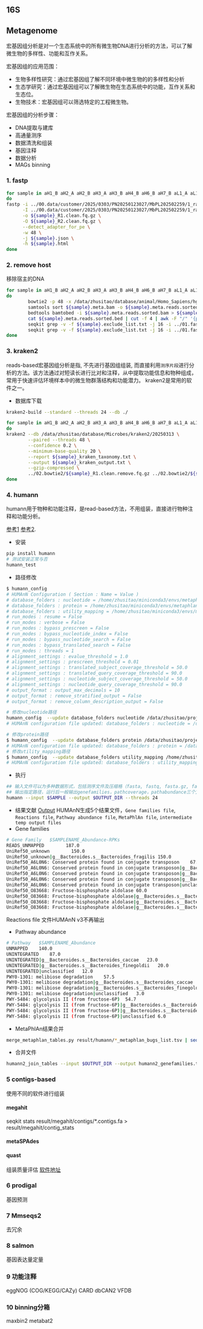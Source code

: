 ## 16S

## Metagenome
宏基因组分析是对一个生态系统中的所有微生物DNA进行分析的方法，可以了解微生物的多样性、功能和互作关系。

宏基因组的应用范围：
- 生物多样性研究：通过宏基因组了解不同环境中微生物的的多样性和分析
- 生态学研究：通过宏基因组可以了解微生物在生态系统中的功能，互作关系和生态位。
- 生物技术：宏基因组可以筛选特定的工程微生物。

宏基因组的分析步骤：
- DNA提取与建库
- 高通量测序
- 数据清洗和组装
- 基因注释
- 数据分析
- MAGs binning

  
### 1. fastp
```bash
for sample in aH1_B aH2_A aH2_B aH3_A aH3_B aH4_B aH6_B aH7_B aL1_A aL1_B aL3_B aL4_A aL4_B aL6_A aL6_B aL7_B H1_B H2_A H2_B H3_A H3_B H4_B H5_B H7_A H7_B L1_A L1_B L4_A L4_B L7_A L7_B;
do
fastp -i ../00.data/customer/2025/0303/PN20250123027/MbPL202502259/1_rawdata/${sample}_R1.fq.gz \
      -I ../00.data/customer/2025/0303/PN20250123027/MbPL202502259/1_rawdata/${sample}_R2.fq.gz \
      -o ${sample}_R1.clean.fq.gz \
      -O ${sample}_R2.clean.fq.gz \
      --detect_adapter_for_pe \
      -w 48 \
      -j ${sample}.json \
      -h ${sample}.html
done

```


### 2. remove host 
移除宿主的DNA
```bash
for sample in aH1_B aH2_A aH2_B aH3_A aH3_B aH4_B aH6_B aH7_B aL1_A aL1_B aL3_B aL4_A aL4_B aL6_A aL6_B aL7_B H1_B H2_A H2_B H3_A H3_B H4_B H5_B H7_A H7_B L1_A L1_B L4_A L4_B L7_A L7_B;
do
        bowtie2 -p 48 -x /data/zhusitao/database/animal/Homo_Sapiens/hg38/bowtie2/hg38 -1 ../01.fastp/${sample}_R1.clean.fq.gz -2 ../01.fastp/${sample}_R2.clean.fq.gz | samtools view -bS --threads 20 - > ${sample}.meta.bam
        samtools sort ${sample}.meta.bam -o ${sample}.meta.reads.sorted.bam --threads 24
        bedtools bamtobed -i ${sample}.meta.reads.sorted.bam > ${sample}.meta.reads.sorted.bed
        cat ${sample}.meta.reads.sorted.bed | cut -f 4 | awk -F "/" '{print $1}' | sort | uniq > ${sample}.exclude_list.txt
        seqkit grep -v -f ${sample}.exclude_list.txt -j 16 -i ../01.fastp/${sample}_R1.clean.fq.gz -o ${sample}_R1.clean.remove.fq.gz
        seqkit grep -v -f ${sample}.exclude_list.txt -j 16 -i ../01.fastp/${sample}_R2.clean.fq.gz -o ${sample}_R2.clean.remove.fq.gz
done

```

### 3. kraken2 
reads-based宏基因组分析是指, 不先进行基因组组装, 而直接利用`测序片段`进行分析的方法。该方法通过对短读长进行比对和注释，从中提取功能信息和物种组成，常用于快速评估环境样本中的微生物群落结构和功能潜力。
kraken2是常用的软件之一。
- 数据库下载
```bash
kraken2-build --standard --threads 24 --db ./
```

```bash
for sample in aH1_B aH2_A aH2_B aH3_A aH3_B aH4_B aH6_B aH7_B aL1_A aL1_B aL3_B aL4_A aL4_B aL6_A aL6_B aL7_B H1_B H2_A H2_B H3_A H3_B H4_B H5_B H7_A H7_B L1_A L1_B L4_A L4_B L7_A L7_B;
do
kraken2 --db /data/zhusitao/database/Microbes/kraken2/20250313 \
        --paired --threads 48 \
        --confidence 0.2 \
        --minimum-base-quality 20 \
        --report ${sample}_kraken_taxonomy.txt \
        --output ${sample}_kraken_output.txt \
        --gzip-compressed \
        ../02.bowtie2/${sample}_R1.clean.remove.fq.gz ../02.bowtie2/${sample}_R2.clean.remove.fq.gz
done

```

### 4. humann
humann用于物种和功能注释，是read-based方法，不用组装，直接进行物种注释和功能分析。

[参考1](https://github.com/biobakery/humann)
[参考2](https://zhuanlan.zhihu.com/p/240910229).
- 安装
```bash
pip install humann
# 测试安装正常与否
humann_test
```

- 路径修改
```bash
$ humann_config
# HUMAnN Configuration ( Section : Name = Value )
# database_folders : nucleotide = /home/zhusitao/miniconda3/envs/metaphlan/lib/python3.9/site-packages/humann/data/chocophlan_DEMO
# database_folders : protein = /home/zhusitao/miniconda3/envs/metaphlan/lib/python3.9/site-packages/humann/data/uniref_DEMO
# database_folders : utility_mapping = /home/zhusitao/miniconda3/envs/metaphlan/lib/python3.9/site-packages/humann/data/misc
# run_modes : resume = False
# run_modes : verbose = False
# run_modes : bypass_prescreen = False
# run_modes : bypass_nucleotide_index = False
# run_modes : bypass_nucleotide_search = False
# run_modes : bypass_translated_search = False
# run_modes : threads = 1
# alignment_settings : evalue_threshold = 1.0
# alignment_settings : prescreen_threshold = 0.01
# alignment_settings : translated_subject_coverage_threshold = 50.0
# alignment_settings : translated_query_coverage_threshold = 90.0
# alignment_settings : nucleotide_subject_coverage_threshold = 50.0
# alignment_settings : nucleotide_query_coverage_threshold = 90.0
# output_format : output_max_decimals = 10
# output_format : remove_stratified_output = False
# output_format : remove_column_description_output = False

# 修改nucleotide路径
humann_config  --update database_folders nucleotide /data/zhusitao/project/songLab/01.Metagenome/qxx/06.Meta/05.humann/humann_database_location/chocophlan
# HUMAnN configuration file updated: database_folders : nucleotide = /data/zhusitao/project/songLab/01.Metagenome/qxx/06.Meta/05.humann/humann_database_location/chocophlan

# 修改protein路径
$ humann_config  --update database_folders protein /data/zhusitao/project/songLab/01.Metagenome/qxx/06.Meta/05.humann/humann_database_location/uniref
# HUMAnN configuration file updated: database_folders : protein = /data/zhusitao/project/songLab/01.Metagenome/qxx/06.Meta/05.humann/humann_database_location/uniref
# 修改utility_mapping路径
$ humann_config  --update database_folders utility_mapping /home/zhusitao/miniconda3/envs/metagenome/lib/python3.6/site-packages/humann/data/misc
# HUMAnN configuration file updated: database_folders : utility_mapping = /home/zhusitao/miniconda3/envs/metagenome/lib/python3.6/site-packages/humann/data/misc

```
- 执行
```bash
## 输入文件可以为多种数据形式，包括测序文件及压缩格（fasta, fastq, fasta.gz, fastq,gz) , 比对文件（sam, bam等），还有gene table文件也可以。
## 输出指定路径，运行后一般输出genefamilies，pathcoverage，pathabundance三个文件和比对过程中的中间文件（包括metaphlan的结果）
humann --input $SAMPLE --output $OUTPUT_DIR --threads 24

```

- 结果文献
[Output](https://github.com/biobakery/humann?tab=readme-ov-file#output-files)
HUMAnN生成5个结果文件，`Gene families file`, `Reactions file`, `Pathway abundance file`, `MetaPhlAn file`, `intermediate temp output files`
- Gene families
```bash
# Gene Family	$SAMPLENAME_Abundance-RPKs
READS_UNMAPPED        187.0
UniRef50_unknown        150.0
UniRef50_unknown|g__Bacteroides.s__Bacteroides_fragilis 150.0
UniRef50_A6L0N6: Conserved protein found in conjugate transposon	67.0
UniRef50_A6L0N6: Conserved protein found in conjugate transposon|g__Bacteroides.s__Bacteroides_fragilis	57.0
UniRef50_A6L0N6: Conserved protein found in conjugate transposon|g__Bacteroides.s__Bacteroides_finegoldii	5.0
UniRef50_A6L0N6: Conserved protein found in conjugate transposon|g__Bacteroides.s__Bacteroides_stercoris	4.0
UniRef50_A6L0N6: Conserved protein found in conjugate transposon|unclassified	1.0
UniRef50_O83668: Fructose-bisphosphate aldolase	60.0
UniRef50_O83668: Fructose-bisphosphate aldolase|g__Bacteroides.s__Bacteroides_vulgatus	31.0
UniRef50_O83668: Fructose-bisphosphate aldolase|g__Bacteroides.s__Bacteroides_thetaiotaomicron	22.0
UniRef50_O83668: Fructose-bisphosphate aldolase|g__Bacteroides.s__Bacteroides_stercoris	7.0
```

Reactions file 文件HUMAnN v3不再输出

- Pathway abundance
```bash
# Pathway	$SAMPLENAME_Abundance
UNMAPPED	140.0
UNINTEGRATED	87.0
UNINTEGRATED|g__Bacteroides.s__Bacteroides_caccae	23.0
UNINTEGRATED|g__Bacteroides.s__Bacteroides_finegoldii	20.0
UNINTEGRATED|unclassified	12.0
PWY0-1301: melibiose degradation	57.5
PWY0-1301: melibiose degradation|g__Bacteroides.s__Bacteroides_caccae	32.5
PWY0-1301: melibiose degradation|g__Bacteroides.s__Bacteroides_finegoldii	4.5
PWY0-1301: melibiose degradation|unclassified	3.0
PWY-5484: glycolysis II (from fructose-6P)	54.7
PWY-5484: glycolysis II (from fructose-6P)|g__Bacteroides.s__Bacteroides_caccae	16.7
PWY-5484: glycolysis II (from fructose-6P)|g__Bacteroides.s__Bacteroides_finegoldii	8.0
PWY-5484: glycolysis II (from fructose-6P)|unclassified	6.0
```


- MetaPhlAn结果合并
```bash
merge_metaphlan_tables.py result/humann/*_metaphlan_bugs_list.tsv | sed 's/_metaphlan_bugs_list//g' | ~/miniconda3/bin/csvtk pretty -t | less
```

- 合并文件
```bash
humann2_join_tables --input $OUTPUT_DIR --output humann2_genefamilies.tsv --file_name genefamilies_relab
```

### 5 contigs-based
使用不同的软件进行组装

#### megahit
seqkit stats result/megahit/contigs/*.contigs.fa > result/megahit/contig_stats


#### metaSPAdes

#### quast
组装质量评估
[软件地址](https://github.com/ablab/quast)


### 6 prodigal

基因预测


### 7 Mmseqs2
去冗余

### 8 salmon

基因表达量定量


### 9 功能注释

eggNOG (COG/KEGG/CAZy)
CARD
dbCAN2
VFDB

### 10 binning分箱

maxbin2
metabat2
